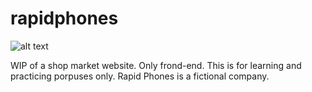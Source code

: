 # rapidphones

![alt text](https://i.imgur.com/1Znrnlh.jpg)

WIP of a shop market website. Only frond-end.
This is for learning and practicing porpuses only. Rapid Phones is a fictional company.
